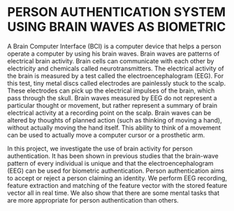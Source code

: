 PERSON AUTHENTICATION SYSTEM USING BRAIN WAVES AS BIOMETRIC
========================

A Brain Computer Interface (BCI) is a computer device that helps a person operate a
computer by using his brain waves. Brain waves are patterns of electrical brain activity.
Brain cells can communicate with each other by electricity and chemicals called
neurotransmitters. The electrical activity of the brain is measured by a test called the
electroencephalogram (EEG). For this test, tiny metal discs called electrodes are
painlessly stuck to the scalp. These electrodes can pick up the electrical impulses of the
brain, which pass through the skull. Brain waves measured by EEG do not represent a
particular thought or movement, but rather represent a summary of brain electrical
activity at a recording point on the scalp. Brain waves can be altered by thoughts of
planned action (such as thinking of moving a hand), without actually moving the hand
itself. This ability to think of a movement can be used to actually move a computer
cursor or a prosthetic arm.

In this project, we investigate the use of brain activity for person authentication. It has
been shown in previous studies that the brain-wave pattern of every individual is unique
and that the electroencephalogram (EEG) can be used for biometric authentication.
Person authentication aims to accept or reject a person claiming an identity. We
perform EEG recording, feature extraction and matching of the feature vector with the
stored feature vector all in real time. We also show that there are some mental tasks
that are more appropriate for person authentication than others.
